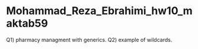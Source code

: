 # Mohammad_Reza_Ebrahimi_hw10_maktab59
Q1) pharmacy managment with generics.
Q2) example of wildcards.
